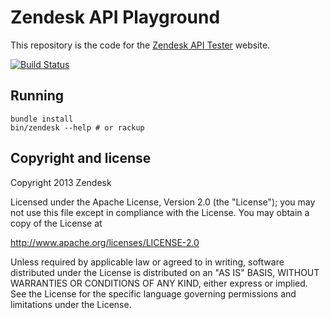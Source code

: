 # Zendesk API Playground

This repository is the code for the [Zendesk API Tester](https://zendesk-api.herokuapp.com/) website.

[![Build Status](https://travis-ci.org/zendesk/zendesk_api_playground.svg?branch=master)](https://travis-ci.org/zendesk/zendesk_api_playground)

## Running

```shell
bundle install
bin/zendesk --help # or rackup
```

## Copyright and license

Copyright 2013 Zendesk

Licensed under the Apache License, Version 2.0 (the "License"); you may not use this file except in compliance with the License.
You may obtain a copy of the License at

http://www.apache.org/licenses/LICENSE-2.0

Unless required by applicable law or agreed to in writing, software distributed under the License is distributed on an "AS IS" BASIS, WITHOUT WARRANTIES OR CONDITIONS OF ANY KIND, either express or implied. See the License for the specific language governing permissions and limitations under the License.
